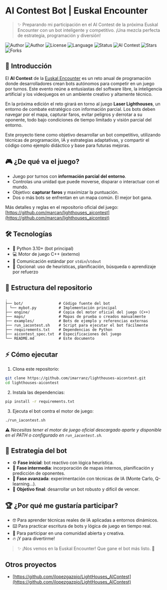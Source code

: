 
# AI Contest Bot | Euskal Encounter

> :sparkles: Preparando mi participación en el AI Contest de la próxima Euskal Encounter con un bot inteligente y competitivo.
> ¡Una mezcla perfecta de estrategia, programación y diversión!

![Author](https://img.shields.io/badge/author-imarranz-blue?style=flat-square)
![Author](https://img.shields.io/badge/author-imarranz-blue)
![License](https://img.shields.io/badge/license-MIT-green?style=flat-square)
![Language](https://img.shields.io/badge/python-3.10+-yellow?style=flat-square)
![Status](https://img.shields.io/badge/status-en%20desarrollo-orange?style=flat-square)
![AI Contest](https://img.shields.io/badge/AI%20Contest-Euskal%20Encounter%202026-purple?style=flat-square)
![Stars](https://img.shields.io/github/stars/imarranz/lighthouses-aicontest?style=flat-square)
![Forks](https://img.shields.io/github/forks/imarranz/lighthouses-aicontest?style=flat-square)

## :rocket: Introducción

El **AI Contest** de la [Euskal Encounter](https://www.euskalencounter.org) es un reto anual de programación donde desarrolladores crean bots autónomos para competir en un juego por turnos. Este evento reúne a entusiastas del software libre, la inteligencia artificial y los videojuegos en un ambiente creativo y altamente técnico.

En la próxima edición el reto girará en torno al juego **Laser Lighthouses**, un entorno de combate estratégico con información parcial. Los bots deben navegar por el mapa, capturar faros, evitar peligros y derrotar a su oponente, todo bajo condiciones de tiempo limitado y visión parcial del entorno.

Este proyecto tiene como objetivo desarrollar un bot competitivo, utilizando técnicas de programación, IA y estrategias adaptativas, y compartir el código como ejemplo didáctico y base para futuras mejoras.

## :video_game: ¿De qué va el juego?

- Juego por turnos con **información parcial del entorno**.
- Controlas una unidad que puede moverse, disparar o interactuar con el mundo.
- Objetivo: **capturar faros** y maximizar la puntuación.
- Dos o más bots se enfrentan en un mapa común. El mejor bot gana.

Más detalles y reglas en el repositorio oficial del juego: [https://github.com/marcan/lighthouses_aicontest](https://github.com/marcan/lighthouses_aicontest)

## :hammer_and_wrench: Tecnologías

- :snake: Python 3.10+ (bot principal)
- :computer: Motor de juego C++ (externo)
- :bookmark_tabs: Comunicación estándar por `stdin`/`stdout`
- :rocket: Opcional: uso de heurísticas, planificación, búsqueda o aprendizaje por refuerzo

## :file_folder: Estructura del repositorio

```
.
├── bot/                # Código fuente del bot
│ └── mybot.py          # Implementación principal
├── engine/             # Copia del motor oficial del juego (C++)
├── maps/               # Mapas de prueba o creados manualmente
├── examples/           # Bots de ejemplo y referencias externas
├── run_iacontest.sh    # Script para ejecutar el bot fácilmente
├── requirements.txt    # Dependencias de Python
├── aicontest_spec.txt  # Especificaciones del juego
└── README.md           # Este documento

````

## :zap: Cómo ejecutar

1. Clona este repositorio:

```bash
git clone https://github.com/imarranz/lighthouses-aicontest.git
cd lighthouses-aicontest
````

2. Instala las dependencias:

```bash
pip install -r requirements.txt
```

3. Ejecuta el bot contra el motor de juego:

```bash
./run_iacontest.sh
```

:warning: *Necesitas tener el motor de juego oficial descargado aparte y disponible en el PATH o configurado en `run_iacontest.sh`.*

## :brain: Estrategia del bot
  
* :gear: **Fase inicial**: bot reactivo con lógica heurística.
* :brain: **Fase intermedia**: incorporación de mapas internos, planificación y predicción de oponentes.
* :robot: **Fase avanzada**: experimentación con técnicas de IA (Monte Carlo, Q-learning...).
* :dart: **Objetivo final**: desarrollar un bot robusto y difícil de vencer.


## :trophy: ¿Por qué me gustaría participar?

* :nerd_face: Para aprender técnicas reales de IA aplicadas a entornos dinámicos.
* :keyboard: Para practicar escritura de bots y lógica de juego en tiempo real.
* :handshake: Para participar en una comunidad abierta y creativa.
* :fire: ¡Y para divertirme!

> :sparkles: ¡Nos vemos en la Euskal Encounter! Que gane el bot más listo. :robot:

## Otros proyectos

  - [https://github.com/ilopezgazpio/LightHouses_AIContest](https://github.com/ilopezgazpio/LightHouses_AIContest)

